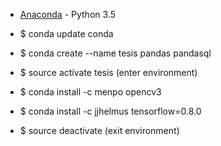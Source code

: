 * [Anaconda](https://www.continuum.io/) - Python 3.5

* $ conda update conda
* $ conda create --name tesis pandas pandasql
* $ source activate tesis (enter environment)
* $ conda install -c menpo opencv3
* $ conda install -c jjhelmus tensorflow=0.8.0
* $ source deactivate (exit environment)
